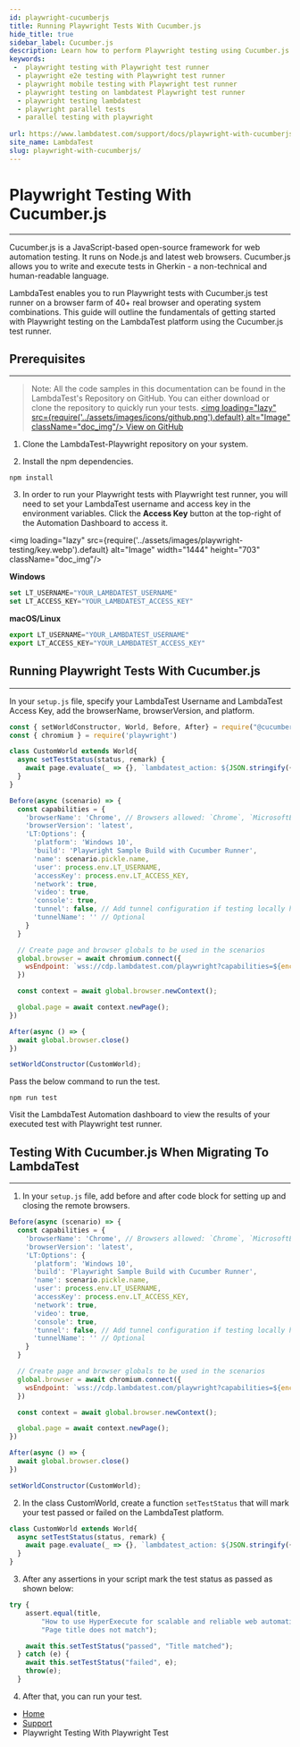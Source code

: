 ```yaml
---
id: playwright-cucumberjs
title: Running Playwright Tests With Cucumber.js
hide_title: true
sidebar_label: Cucumber.js 
description: Learn how to perform Playwright testing using Cucumber.js across 40+ browser versions on the LambdaTest platform.
keywords:
 -  playwright testing with Playwright test runner
  - playwright e2e testing with Playwright test runner
  - playwright mobile testing with Playwright test runner
  - playwright testing on lambdatest Playwright test runner
  - playwright testing lambdatest 
  - playwright parallel tests
  - parallel testing with playwright
  
url: https://www.lambdatest.com/support/docs/playwright-with-cucumberjs/
site_name: LambdaTest
slug: playwright-with-cucumberjs/
---
```

<script type="application/ld+json"
      dangerouslySetInnerHTML={{ __html: JSON.stringify({
       "@context": "https://schema.org",
        "@type": "BreadcrumbList",
        "itemListElement": [{
          "@type": "ListItem",
          "position": 1,
          "name": "LambdaTest",
          "item": "https://www.lambdatest.com"
        },{
          "@type": "ListItem",
          "position": 2,
          "name": "Support",
          "item": "https://www.lambdatest.com/support/docs/"
        },{
          "@type": "ListItem",
          "position": 3,
          "name": "Playwright Testing With Cucumber.js",
          "item": "https://www.lambdatest.com/support/docs/playwright-with-cucumberjs/"
        }]
      })
    }}
></script>

# Playwright Testing With Cucumber.js
* * *

Cucumber.js is a JavaScript-based open-source framework for web automation testing. It runs on Node.js and latest web browsers. Cucumber.js allows you to write and execute tests in Gherkin - a non-technical and human-readable language.

LambdaTest enables you to run Playwright tests with Cucumber.js test runner on a browser farm of 40+ real browser and operating system combinations. This guide will outline the fundamentals of getting started with Playwright testing on the LambdaTest platform using the Cucumber.js test runner.

## Prerequisites
***

>Note: All the code samples in this documentation can be found in the LambdaTest's Repository on GitHub. You can either download or clone the repository to quickly run your tests.
<a href="https://github.com/LambdaTest/playwright-sample/tree/main/playwright-cucumber-js" className="github__anchor"><img loading="lazy" src={require('../assets/images/icons/github.png').default} alt="Image"  className="doc_img"/> View on GitHub</a>

1. Clone the LambdaTest-Playwright repository on your system.

2. Install the npm dependencies.

```
npm install
```

3. In order to run your Playwright tests with Playwright test runner, you will need to set your LambdaTest username and access key in the environment variables. Click the **Access Key** button at the top-right of the Automation Dashboard to access it.

<img loading="lazy" src={require('../assets/images/playwright-testing/key.webp').default} alt="Image" width="1444" height="703"  className="doc_img"/>


**Windows**

```js
set LT_USERNAME="YOUR_LAMBDATEST_USERNAME"
set LT_ACCESS_KEY="YOUR_LAMBDATEST_ACCESS_KEY"
```

**macOS/Linux**

```js
export LT_USERNAME="YOUR_LAMBDATEST_USERNAME"
export LT_ACCESS_KEY="YOUR_LAMBDATEST_ACCESS_KEY"
```

## Running Playwright Tests With Cucumber.js
*** 

In your `setup.js` file, specify your LambdaTest Username and LambdaTest Access Key, add the browserName, browserVersion, and platform.

```js
const { setWorldConstructor, World, Before, After} = require("@cucumber/cucumber");
const { chromium } = require('playwright')

class CustomWorld extends World{
  async setTestStatus(status, remark) {
    await page.evaluate(_ => {}, `lambdatest_action: ${JSON.stringify({ action: 'setTestStatus', arguments: { status, remark } })}`)
  }
}

Before(async (scenario) => {
  const capabilities = {
    'browserName': 'Chrome', // Browsers allowed: `Chrome`, `MicrosoftEdge`, `pw-chromium`, `pw-firefox` and `pw-webkit`
    'browserVersion': 'latest',
    'LT:Options': {
      'platform': 'Windows 10',
      'build': 'Playwright Sample Build with Cucumber Runner',
      'name': scenario.pickle.name,
      'user': process.env.LT_USERNAME,
      'accessKey': process.env.LT_ACCESS_KEY,
      'network': true,
      'video': true,
      'console': true,
      'tunnel': false, // Add tunnel configuration if testing locally hosted webpage
      'tunnelName': '' // Optional
    }
  }

  // Create page and browser globals to be used in the scenarios
  global.browser = await chromium.connect({
    wsEndpoint: `wss://cdp.lambdatest.com/playwright?capabilities=${encodeURIComponent(JSON.stringify(capabilities))}`
  })

  const context = await global.browser.newContext();

  global.page = await context.newPage();
})

After(async () => {
  await global.browser.close()
})

setWorldConstructor(CustomWorld);
```
Pass the below command to run the test.

```
npm run test
```

Visit the LambdaTest Automation dashboard to view the results of your executed test with Playwright test runner.

## Testing With Cucumber.js When Migrating To LambdaTest
***

1. In your `setup.js` file, add before and after code block for setting up and closing the remote browsers.

```js
Before(async (scenario) => {
  const capabilities = {
    'browserName': 'Chrome', // Browsers allowed: `Chrome`, `MicrosoftEdge`, `pw-chromium`, `pw-firefox` and `pw-webkit`
    'browserVersion': 'latest',
    'LT:Options': {
      'platform': 'Windows 10',
      'build': 'Playwright Sample Build with Cucumber Runner',
      'name': scenario.pickle.name,
      'user': process.env.LT_USERNAME,
      'accessKey': process.env.LT_ACCESS_KEY,
      'network': true,
      'video': true,
      'console': true,
      'tunnel': false, // Add tunnel configuration if testing locally hosted webpage
      'tunnelName': '' // Optional
    }
  }

  // Create page and browser globals to be used in the scenarios
  global.browser = await chromium.connect({
    wsEndpoint: `wss://cdp.lambdatest.com/playwright?capabilities=${encodeURIComponent(JSON.stringify(capabilities))}`
  })

  const context = await global.browser.newContext();

  global.page = await context.newPage();
})

After(async () => {
  await global.browser.close()
})

setWorldConstructor(CustomWorld);
```

2. In the class CustomWorld, create a function `setTestStatus` that will mark your test passed or failed on the LambdaTest platform.

```js
class CustomWorld extends World{
  async setTestStatus(status, remark) {
    await page.evaluate(_ => {}, `lambdatest_action: ${JSON.stringify({ action: 'setTestStatus', arguments: { status, remark } })}`)
  }
}
```

3. After any assertions in your script mark the test status as passed as shown below:

```js
try {
    assert.equal(title,
        "How to use HyperExecute for scalable and reliable web automation testing | LambdaTest",
        "Page title does not match");

    await this.setTestStatus("passed", "Title matched");
  } catch (e) {
    await this.setTestStatus("failed", e);
    throw(e);
  }
```

4. After that, you can run your test.


<nav aria-label="breadcrumbs">
  <ul className="breadcrumbs">
    <li className="breadcrumbs__item">
      <a className="breadcrumbs__link" href="https://www.lambdatest.com">
        Home
      </a>
    </li>
    <li className="breadcrumbs__item">
      <a className="breadcrumbs__link" target="_self" href="https://www.lambdatest.com/support/docs/">
        Support
      </a>
    </li>
    <li className="breadcrumbs__item breadcrumbs__item--active">
      <span className="breadcrumbs__link">
        Playwright Testing With Playwright Test
      </span>
    </li>
  </ul>
</nav>